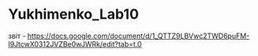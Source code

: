 # Yukhimenko_Lab10
звіт - https://docs.google.com/document/d/1_QTTZ9LBVwc2TWD6puFM-l9JtcwX0312JVZBe0wJWRk/edit?tab=t.0
